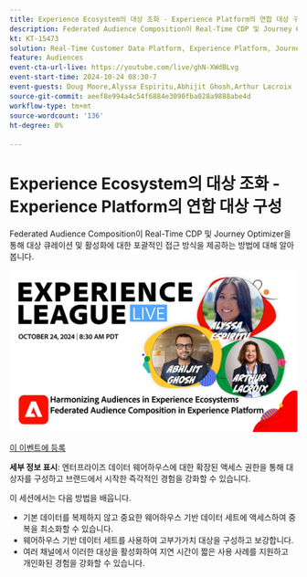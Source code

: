 ```yaml
---
title: Experience Ecosystem의 대상 조화 - Experience Platform의 연합 대상 구성
description: Federated Audience Composition이 Real-Time CDP 및 Journey Optimizer을 통해 대상 큐레이션 및 활성화에 대한 포괄적인 접근 방식을 제공하는 방법에 대해 알아봅니다.
kt: KT-15473
solution: Real-Time Customer Data Platform, Experience Platform, Journey Optimizer
feature: Audiences
event-cta-url-live: https://youtube.com/live/ghN-XWdBLvg
event-start-time: 2024-10-24 08:30-7
event-guests: Doug Moore,Alyssa Espiritu,Abhijit Ghosh,Arthur Lacroix
source-git-commit: aeef8e994a4c54f6884e3090fba028a9888abe4d
workflow-type: tm+mt
source-wordcount: '136'
ht-degree: 0%

---
```


# Experience Ecosystem의 대상 조화 - Experience Platform의 연합 대상 구성

Federated Audience Composition이 Real-Time CDP 및 Journey Optimizer을 통해 대상 큐레이션 및 활성화에 대한 포괄적인 접근 방식을 제공하는 방법에 대해 알아봅니다.

<img alt="Experience League 라이브 2024년 10월 24일" src="../episodes/assets/ep41-web-banner.png">

[이 이벤트에 등록](https://engage.adobe.com/ExpLeagueLive-241024.html)

**세부 정보 표시**:
엔터프라이즈 데이터 웨어하우스에 대한 확장된 액세스 권한을 통해 대상자를 구성하고 브랜드에서 시작한 즉각적인 경험을 강화할 수 있습니다.

이 세션에서는 다음 방법을 배웁니다.

* 기본 데이터를 복제하지 않고 중요한 웨어하우스 기반 데이터 세트에 액세스하여 중복을 최소화할 수 있습니다.
* 웨어하우스 기반 데이터 세트를 사용하여 고부가가치 대상을 구성하고 보강합니다.
* 여러 채널에서 이러한 대상을 활성화하여 지연 시간이 짧은 사용 사례를 지원하고 개인화된 경험을 강화할 수 있습니다.
